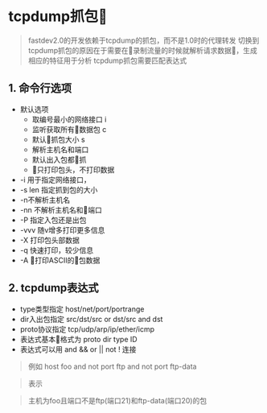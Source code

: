 # tcpdump抓包

>fastdev2.0的开发依赖于tcpdump的抓包，而不是1.0时的代理转发
>切换到tcpdump抓包的原因在于需要在录制流量的时候就解析请求数据，生成相应的特征用于分析
>tcpdump抓包需要匹配表达式

## 1. 命令行选项
- 默认选项
    - 取编号最小的网络接口 i
    - 监听获取所有数据包 c
    - 默认抓包大小 s
    - 解析主机名和端口
    - 默认出入包都抓
    - 只打印包头，不打印数据
- -i 用于指定网络接口，
- -s len 指定抓到包的大小
- -n不解析主机名
- -nn 不解析主机名和端口
- -P 指定入包还是出包
- -vvv 随v增多打印更多信息
- -X 打印包头部数据
- -q 快速打印，较少信息
- -A 打印ASCII的包数据

## 2. tcpdump表达式

- type类型指定 host/net/port/portrange
- dir入出包指定 src/dst/src or dst/src and dst
- proto协议指定 tcp/udp/arp/ip/ether/icmp
- 表达式基本格式为 proto dir type ID
- 表达式可以用 and  &&  or  ||  not  ! 连接
> 例如 host foo and not port ftp and not port ftp-data

> 表示 

> 主机为foo且端口不是ftp(端口21)和ftp-data(端口20)的包